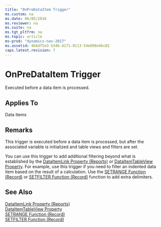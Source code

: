 ```yaml
---
title: "OnPreDataItem Trigger"
ms.custom: na
ms.date: 06/05/2016
ms.reviewer: na
ms.suite: na
ms.tgt_pltfrm: na
ms.topic: article
ms-prod: "dynamics-nav-2017"
ms.assetid: 4b6df5e3-5346-4171-8113-54e098e4bc02
caps.latest.revision: 7
---
```

# OnPreDataItem Trigger
Executed before a data item is processed.  
  
## Applies To  
 Data items  
  
## Remarks  
 This trigger is executed before a data item is processed, but after the associated variable is initialized and table views and filters are set.  
  
 You can use this trigger to add additional filtering beyond what is established by the [DataItemLink Property \(Reports\)](DataItemLink-Property--Reports-.md) or [DataItemTableView Property](DataItemTableView-Property.md). For example, use this trigger if you need to filter an indented data item based on the result of a calculation. Use the [SETRANGE Function \(Record\)](SETRANGE-Function--Record-.md) or [SETFILTER Function \(Record\)](SETFILTER-Function--Record-.md) function to add extra delimiters.  
  
## See Also  
 [DataItemLink Property \(Reports\)](DataItemLink-Property--Reports-.md)   
 [DataItemTableView Property](DataItemTableView-Property.md)   
 [SETRANGE Function \(Record\)](SETRANGE-Function--Record-.md)   
 [SETFILTER Function \(Record\)](SETFILTER-Function--Record-.md)